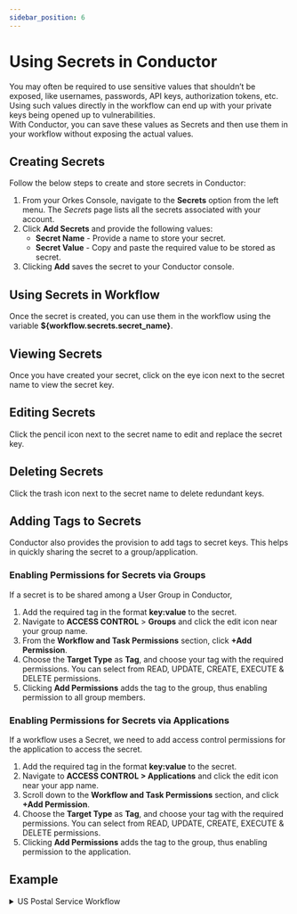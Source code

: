 ```yaml
---
sidebar_position: 6
---
```

# Using Secrets in Conductor

You may often be required to use sensitive values that shouldn’t be exposed, like usernames, passwords, API keys, authorization tokens, etc. Using such values directly in the workflow can end up with your private keys being opened up to vulnerabilities. 
<br/>
With Conductor, you can save these values as Secrets and then use them in your workflow without exposing the actual values. 

## Creating Secrets

Follow the below steps to create and store secrets in Conductor:
<br/>

1. From your Orkes Console, navigate to the **Secrets** option from the left menu. The *Secrets* page lists all the secrets associated with your account.
2. Click **Add Secrets** and provide the following values:<ul><li>**Secret Name** - Provide a name to store your secret.</li><li>**Secret Value** - Copy and paste the required value to be stored as secret.</li></ul>
3. Clicking **Add** saves the secret to your Conductor console.

## Using Secrets in Workflow

Once the secret is created, you can use them in the workflow using the variable **${workflow.secrets.secret_name}**.

## Viewing Secrets
Once you have created your secret, click on the eye icon next to the secret name to view the secret key. 

## Editing Secrets
Click the pencil icon next to the secret name to edit and replace the secret key. 

## Deleting Secrets
Click the trash icon next to the secret name to delete redundant keys. 

## Adding Tags to Secrets
Conductor also provides the provision to add tags to secret keys. This helps in quickly sharing the secret to a group/application.

### Enabling Permissions for Secrets via Groups

If a secret is to be shared among a User Group in Conductor, 
<br/>

1. Add the required tag in the format **key:value** to the secret. 
2. Navigate to **ACCESS CONTROL** > **Groups** and click the edit icon near your group name.
3. From the **Workflow and Task Permissions** section, click **+Add Permission**.
4. Choose the **Target Type** as **Tag**, and choose your tag with the required permissions. You can select from READ, UPDATE, CREATE, EXECUTE & DELETE permissions.
5. Clicking **Add Permissions** adds the tag to the group, thus enabling permission to all group members.

### Enabling Permissions for Secrets via Applications

If a workflow uses a Secret, we need to add access control permissions for the application to access the secret.
<br/>

1. Add the required tag in the format **key:value** to the secret. 
2. Navigate to **ACCESS CONTROL > Applications** and click the edit icon near your app name.
3. Scroll down to the **Workflow and Task Permissions** section, and click **+Add Permission**.
4. Choose the **Target Type** as **Tag**, and choose your tag with the required permissions. You can select from READ, UPDATE, CREATE, EXECUTE & DELETE permissions.
5. Clicking **Add Permissions** adds the tag to the group, thus enabling permission to the application.

## Example 

<details><summary>US Postal Service Workflow</summary>
<p>

The US Postal Service offers APIs to help automate the shipping process with the post office. Each API call requires a **UserID** to be submitted. This **UserID** can be used to buy postage, so it needs to be kept secure. We've created a secret called **post_office_username** that can be used in all API calls.
<br/>
Here’s a snippet from the workflow that references this secret:

```json
USERID=${workflow.secrets.post_office_username}
```

Using **${workflow.secrets.post_office_username}**, the sensitive value is hidden and never appears in the workflow execution or any output files of Conductor. Yet, we can connect with the USPS and obtain the postage price for our package.
</p>
</details>